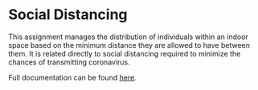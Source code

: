 # Social Distancing
This assignment manages the distribution of individuals within an indoor space based on the minimum distance they are allowed to have between them. It is related directly to social distancing required to minimize the chances of transmitting coronavirus.

Full documentation can be found [here](https://github.com/dmst-algorithms-course/assignment-2020-3/blob/master/assignment_2020_3.pdf).
